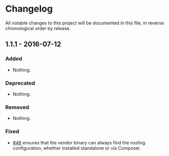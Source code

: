 # Changelog

All notable changes to this project will be documented in this file, in reverse chronological order by release.

## 1.1.1 - 2016-07-12

### Added

- Nothing.

### Deprecated

- Nothing.

### Removed

- Nothing.

### Fixed

- [#46](https://github.com/zfcampus/zf-deploy/pull/46) ensures that the vendor
  binary can always find the routing configuration, whether installed standalone
  or via Composer.
